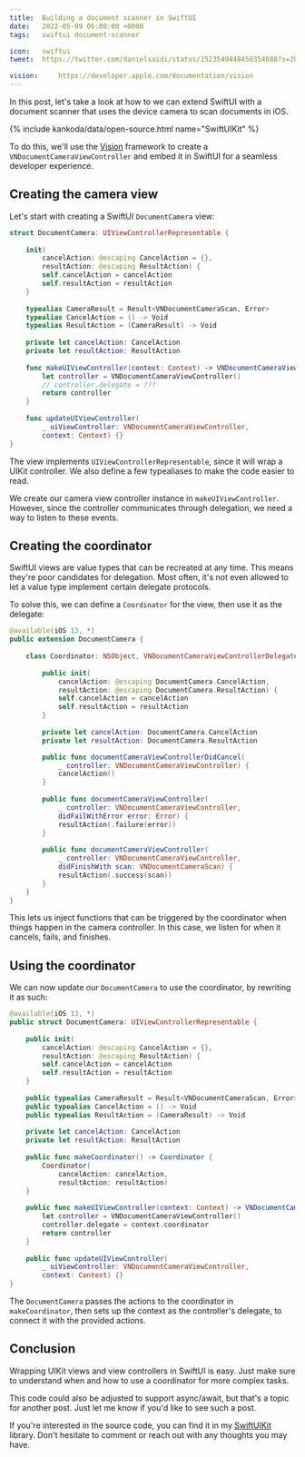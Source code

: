 ```yaml
---
title:  Building a document scanner in SwiftUI
date:   2022-05-09 06:00:00 +0000
tags:   swiftui document-scanner

icon:   swiftui
tweet:  https://twitter.com/danielsaidi/status/1523549448458354688?s=20&t=bGaXlye_gZRmIMHzE1lWGw

vision:     https://developer.apple.com/documentation/vision
---
```


In this post, let's take a look at how to we can extend SwiftUI with a document scanner that uses the device camera to scan documents in iOS.

{% include kankoda/data/open-source.html name="SwiftUIKit" %}

To do this, we'll use the [Vision]({{page.vision}}) framework to create a `VNDocumentCameraViewController` and embed it in SwiftUI for a seamless developer experience.


## Creating the camera view

Let's start with creating a SwiftUI `DocumentCamera` view:

```swift
struct DocumentCamera: UIViewControllerRepresentable {
    
    init(
        cancelAction: @escaping CancelAction = {},
        resultAction: @escaping ResultAction) {
        self.cancelAction = cancelAction
        self.resultAction = resultAction
    }
    
    typealias CameraResult = Result<VNDocumentCameraScan, Error>
    typealias CancelAction = () -> Void
    typealias ResultAction = (CameraResult) -> Void
    
    private let cancelAction: CancelAction
    private let resultAction: ResultAction
        
    func makeUIViewController(context: Context) -> VNDocumentCameraViewController {
        let controller = VNDocumentCameraViewController()
        // controller.delegate = ???
        return controller
    }
    
    func updateUIViewController(
        _ uiViewController: VNDocumentCameraViewController,
        context: Context) {}
}
```

The view implements `UIViewControllerRepresentable`, since it will wrap a UIKit controller. We also define a few typealiases to make the code easier to read.

We create our camera view controller instance in `makeUIViewController`. However, since the controller communicates through delegation, we need a way to listen to these events.


## Creating the coordinator

SwiftUI views are value types that can be recreated at any time. This means they're poor candidates for delegation. Most often, it's not even allowed to let a value type implement certain delegate protocols.

To solve this, we can define a `Coordinator` for the view, then use it as the delegate:

```swift
@available(iOS 13, *)
public extension DocumentCamera {
    
    class Coordinator: NSObject, VNDocumentCameraViewControllerDelegate {
        
        public init(
            cancelAction: @escaping DocumentCamera.CancelAction,
            resultAction: @escaping DocumentCamera.ResultAction) {
            self.cancelAction = cancelAction
            self.resultAction = resultAction
        }
        
        private let cancelAction: DocumentCamera.CancelAction
        private let resultAction: DocumentCamera.ResultAction

        public func documentCameraViewControllerDidCancel(
            _ controller: VNDocumentCameraViewController) {
            cancelAction()
        }
        
        public func documentCameraViewController(
            _ controller: VNDocumentCameraViewController,
            didFailWithError error: Error) {
            resultAction(.failure(error))
        }
        
        public func documentCameraViewController(
            _ controller: VNDocumentCameraViewController,
            didFinishWith scan: VNDocumentCameraScan) {
            resultAction(.success(scan))
        }
    }
}
```

This lets us inject functions that can be triggered by the coordinator when things happen in the camera controller. In this case, we listen for when it cancels, fails, and finishes.


## Using the coordinator

We can now update our `DocumentCamera` to use the coordinator, by rewriting it as such:

```swift
@available(iOS 13, *)
public struct DocumentCamera: UIViewControllerRepresentable {
    
    public init(
        cancelAction: @escaping CancelAction = {},
        resultAction: @escaping ResultAction) {
        self.cancelAction = cancelAction
        self.resultAction = resultAction
    }
    
    public typealias CameraResult = Result<VNDocumentCameraScan, Error>
    public typealias CancelAction = () -> Void
    public typealias ResultAction = (CameraResult) -> Void
    
    private let cancelAction: CancelAction
    private let resultAction: ResultAction
        
    public func makeCoordinator() -> Coordinator {
        Coordinator(
            cancelAction: cancelAction,
            resultAction: resultAction)
    }
    
    public func makeUIViewController(context: Context) -> VNDocumentCameraViewController {
        let controller = VNDocumentCameraViewController()
        controller.delegate = context.coordinator
        return controller
    }
    
    public func updateUIViewController(
        _ uiViewController: VNDocumentCameraViewController,
        context: Context) {}
}
```

The `DocumentCamera` passes the actions to the coordinator in `makeCoordinator`, then sets up the context as the controller's delegate, to connect it with the provided actions.


## Conclusion

Wrapping UIKit views and view controllers in SwiftUI is easy. Just make sure to understand when and how to use a coordinator for more complex tasks.

This code could also be adjusted to support async/await, but that's a topic for another post. Just let me know if you'd like to see such a post.

If you're interested in the source code, you can find it in my [SwiftUIKit]({{project.url}}) library. Don't hesitate to comment or reach out with any thoughts you may have.